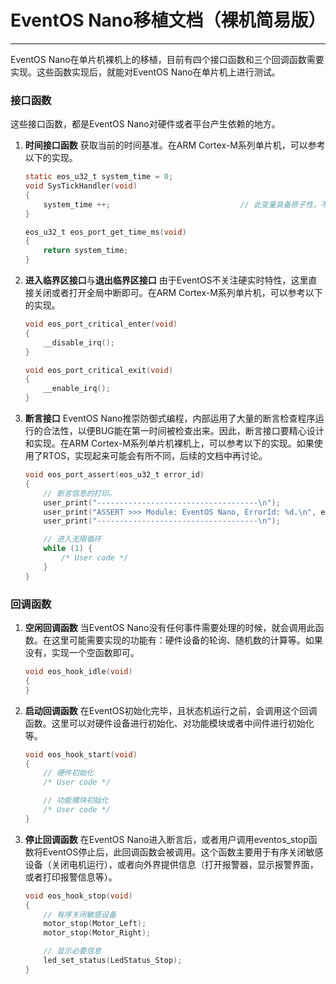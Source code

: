 # EventOS Nano移植文档（裸机简易版）
-------
EventOS Nano在单片机裸机上的移植，目前有四个接口函数和三个回调函数需要实现。这些函数实现后，就能对EventOS Nano在单片机上进行测试。

### 接口函数
这些接口函数，都是EventOS Nano对硬件或者平台产生依赖的地方。

1. **时间接口函数**
获取当前的时间基准。在ARM Cortex-M系列单片机，可以参考以下的实现。
    ``` C
    static eos_u32_t system_time = 0;
    void SysTickHandler(void)
    {
        system_time ++;                             // 此变量具备原子性，不必关中断。
    }

    eos_u32_t eos_port_get_time_ms(void)
    {
        return system_time;
    }
    ```

1. **进入临界区接口**与**退出临界区接口**
由于EventOS不关注硬实时特性，这里直接关闭或者打开全局中断即可。在ARM Cortex-M系列单片机，可以参考以下的实现。
    ``` C
    void eos_port_critical_enter(void)
    {
        __disable_irq();
    }

    void eos_port_critical_exit(void)
    {
        __enable_irq();
    }
    ```

1. **断言接口**
EventOS Nano推崇防御式编程，内部运用了大量的断言检查程序运行的合法性，以便BUG能在第一时间被检查出来。因此，断言接口要精心设计和实现。在ARM Cortex-M系列单片机裸机上，可以参考以下的实现。如果使用了RTOS，实现起来可能会有所不同，后续的文档中再讨论。
    ``` C
    void eos_port_assert(eos_u32_t error_id)
    {
        // 断言信息的打印。
        user_print("------------------------------------\n");
        user_print("ASSERT >>> Module: EventOS Nano, ErrorId: %d.\n", error_id);
        user_print("------------------------------------\n");

        // 进入无限循环
        while (1) {
            /* User code */
        }
    }
    ```

### 回调函数
1. **空闲回调函数**
当EventOS Nano没有任何事件需要处理的时候，就会调用此函数。在这里可能需要实现的功能有：硬件设备的轮询、随机数的计算等。如果没有，实现一个空函数即可。
    ``` C
    void eos_hook_idle(void)
    {
    }
    ```

1. **启动回调函数**
在EventOS初始化完毕，且状态机运行之前，会调用这个回调函数。这里可以对硬件设备进行初始化、对功能模块或者中间件进行初始化等。

    ``` C
    void eos_hook_start(void)
    {
        // 硬件初始化
        /* User code */

        // 功能模块初始化
        /* User code */
    }
    ```

1. **停止回调函数**
在EventOS Nano进入断言后，或者用户调用eventos_stop函数将EventOS停止后，此回调函数会被调用。这个函数主要用于有序关闭敏感设备（关闭电机运行），或者向外界提供信息（打开报警器，显示报警界面，或者打印报警信息等）。
    ``` C
    void eos_hook_stop(void)
    {
        // 有序关闭敏感设备
        motor_stop(Motor_Left);
        motor_stop(Motor_Right);

        // 显示必要信息
        led_set_status(LedStatus_Stop);
    }
    ```
